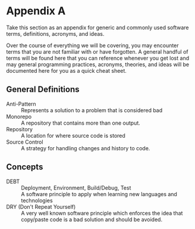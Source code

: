 # Appendix A

Take this section as an appendix for generic and commonly used software terms, definitions, acronyms, and ideas.

Over the course of everything we will be covering, you may encounter terms that you are not familiar with or have forgotten. A general handful of terms will be found here that you can reference whenever you get lost and may general programming practices, acronyms, theories, and ideas will be documented here for you as a quick cheat sheet.

## General Definitions

<dl>
  <dt>Anti-Pattern</dt>
  <dd>Represents a solution to a problem that is considered bad</dd>
  <dt>Monorepo</dt>
  <dd>A repository that contains more than one output.</dd>
  <dt>Repository</dt>
  <dd>A location for where source code is stored</dd>
  <dt>Source Control</dt>
  <dd>A strategy for handling changes and history to code.</dd>
</dl>

## Concepts

<dl>
  <dt>DEBT</dt>
  <dd>Deployment, Environment, Build/Debug, Test</dd>
  <dd>A software principle to apply when learning new languages and technologies</dd>
  <dt>DRY (Don't Repeat Yourself)</dt>
  <dd>A very well known software principle which enforces the idea that copy/paste code is a bad solution and should be avoided.</dd>
</dl>
